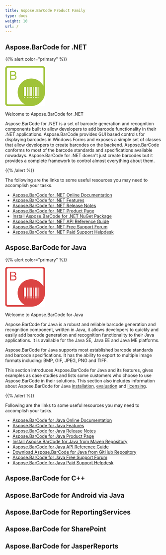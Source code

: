 ```yaml
---
title: Aspose.BarCode Product Family
type: docs
weight: 10
url: /
---
```


## Aspose.BarCode for .NET

{{% alert color="primary" %}} 

![Aspose.BarCode for .NET Product Logo](home_1.png)

Welcome to Aspose.BarCode for .NET

Aspose.BarCode for .NET is a set of barcode generation and recognition components built to allow developers to add barcode functionality in their .NET applications. Aspose.BarCode provides GUI based controls for displaying barcodes in Windows Forms and exposes a simple set of classes that allow developers to create barcodes on the backend. Aspose.BarCode conforms to most of the barcode standards and specifications available nowadays. Aspose.BarCode for .NET doesn't just create barcodes but it provides a complete framework to control almost everything about them. 

{{% /alert %}} 

The following are the links to some useful resources you may need to accomplish your tasks.

- [Aspose.BarCode for .NET Online Documentation](/barcode/net/)
- [Aspose.BarCode for .NET Features](/barcode/net/product-overview)
- [Aspose.BarCode for .NET Release Notes](/barcode/net/release-notes/)
- [Aspose.BarCode for .NET Product Page](https://products.aspose.com/barcode/net)
- [Install Aspose.BarCode for .NET NuGet Package](https://www.nuget.org/packages/Aspose.Barcode/)
- [Aspose.BarCode for .NET API Reference Guide](https://apireference.aspose.com/net/barcode)
- [Aspose.BarCode for .NET Free Support Forum](https://forum.aspose.com/c/barcode)
- [Aspose.BarCode for .NET Paid Support Helpdesk](https://helpdesk.aspose.com/)

## Aspose.BarCode for Java

{{% alert color="primary" %}}

![Aspose.BarCode for Java Product Logo](home_2.png)

Welcome to Aspose.BarCode for Java

Aspose.BarCode for Java is a robust and reliable barcode generation and recognition component, written in Java, it allows developers to quickly and easily add barcode generation and recognition functionality to their Java applications. It is available for the Java SE, Java EE and Java ME platforms.

Aspose.BarCode for Java supports most established barcode standards and barcode specifications. It has the ability to export to multiple image formats including: BMP, GIF, JPEG, PNG and TIFF.

This section introduces Aspose.BarCode for Java and its features, gives examples as case studies and lists some customers who choose to use Aspose.BarCode in their solutions. This section also includes information about Aspose.BarCode for Java [installation](https://docs.aspose.com/barcode/java/installation/), [evaluation](https://docs.aspose.com/barcode/java/licensing/) and [licensing](https://docs.aspose.com/barcode/java/licensing/). 

{{% /alert %}} 

Following are the links to some useful resources you may need to accomplish your tasks.

- [Aspose.BarCode for Java Online Documentation](/barcode/java/)
- [Aspose.BarCode for Java Features](https://docs.aspose.com/barcode/java/product-overview/)
- [Aspose.BarCode for Java Release Notes](https://docs.aspose.com/barcode/java/release-notes/)
- [Aspose.BarCode for Java Product Page](https://products.aspose.com/barcode/java)
- [Install Aspose.BarCode for Java from Maven Repository](https://docs.aspose.com/barcode/java/installation/)
- [Aspose.BarCode for Java API Reference Guide](https://apireference.aspose.com/java/barcode)
- [Download Aspose.BarCode for Java from GitHub Repository](https://github.com/aspose-barcode/Aspose.Barcode-for-Java)
- [Aspose.BarCode for Java Free Support Forum](https://forum.aspose.com/c/barcode)
- [Aspose.BarCode for Java Paid Support Helpdesk](https://helpdesk.aspose.com/)

## Aspose.BarCode for C++

## Aspose.BarCode for Android via Java

## Aspose.BarCode for ReportingServices

## Aspose.BarCode for SharePoint

## Aspose.BarCode for JasperReports
